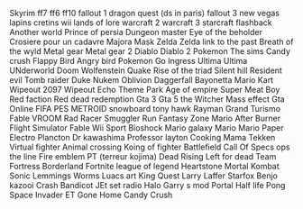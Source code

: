 Skyrim
ff7
ff6 
ff10
fallout 1
dragon quest (ds in paris)
fallout 3 new vegas
lapins cretins wii 
lands of lore
warcraft 2
warcraft 3
starcraft
flashback 
Another world
Prince of persia
Dungeon master
Eye of the beholder
Crosiere pour un cadavre
Majora Mask
Zelda
Zelda link to the past
Breath of the wyld
Metal gear 
Metal gear 2
Diablo 
Diablo 2
Pokemon
The sims 
Candy crush 
Flappy Bird
Angry bird
Pokemon Go
Ingress
Ultima 
Ultima UNderworld
Doom 
Wolfenstein
Quake
Rise of the triad
Silent hill
Resident evil 
Tomb raider
Duke Nukem
Oblivion
Daggerfall
Bayonetta
Mario Kart
Wipeout 2097
Wipeout
Echo 
Theme Park 
Age of empire
Super Meat Boy
Red faction
Red dead redemption
Gta 3
Gta 5
the Witcher
Mass effect
Gta Online
FIFA
PES
METROID
snowboard
tony hawk
Rayman
Grand Turismo
Fable
VROOM
Rad Racer
Smuggler Run
Fantasy Zone
Mario
After Burner
Flight Simulator
Fable
Wii Sport
Bioshock
Mario galaxy
Mario 
Mario Paper
Electro Plancton
Dr kawashima
Professor layton
Cooking Mama
Tekken 
Virtual fighter
Animal crossing
Koing of fighter
Battlefield
Call Of 
Specs ops the line
Fire emblem
PT (terreur kojima)
Dead Rising
Left for dead
Team Fortress
Borderland
Fortnite
league of legend
Heartstone
Mortal Kombat
Sonic
Lemmings
Worms
Luacs art
King Quest
Larry Laffer
Starfox
Benjo kazooi
Crash Bandicot
JEt set radio
Halo 
Garry s mod
Portal 
Half life
Pong
Space Invader 
ET
Gone Home
Candy Crush 

